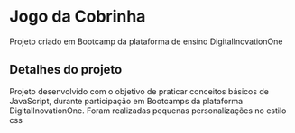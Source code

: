 # Jogo da Cobrinha
Projeto criado em Bootcamp da plataforma de ensino DigitalInovationOne

## Detalhes do projeto
Projeto desenvolvido com o objetivo de praticar conceitos básicos de JavaScript, durante participação em Bootcamps da plataforma DigitalInovationOne. Foram realizadas pequenas personalizações no estilo css
